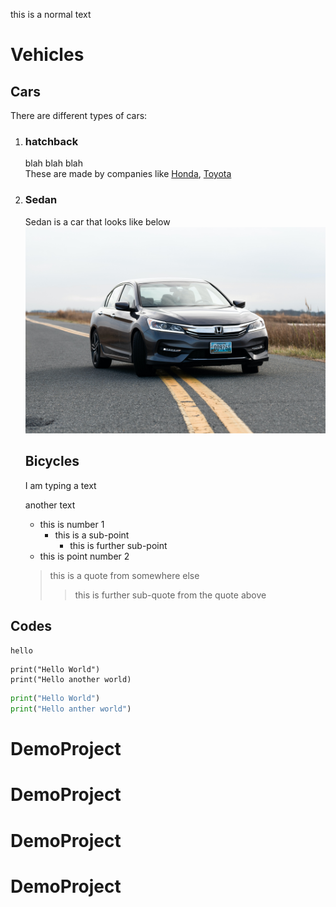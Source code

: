 this is a normal text 

# Vehicles

## Cars

There are different types of cars:

1. ### hatchback
    blah blah blah  
    These are made by companies like [Honda](https://www.honda.com.au), [Toyota](https://toyota.com.au)

2. ### Sedan
    Sedan is a car that looks like below  
    ![Sedan Image](./images/Sedan.jpg)

    ## Bicycles

    I am typing a text 

    another text

    - this is number 1
        - this is a sub-point
            - this is further sub-point 
    - this is point number 2 

    > this is a quote from somewhere else 
    >> this is further sub-quote from the quote above

  
  ## Codes

  `hello`

```
print("Hello World")
print("Hello another world)
```

```py
print("Hello World")
print("Hello anther world")
```

# DemoProject
# DemoProject
# DemoProject
# DemoProject
